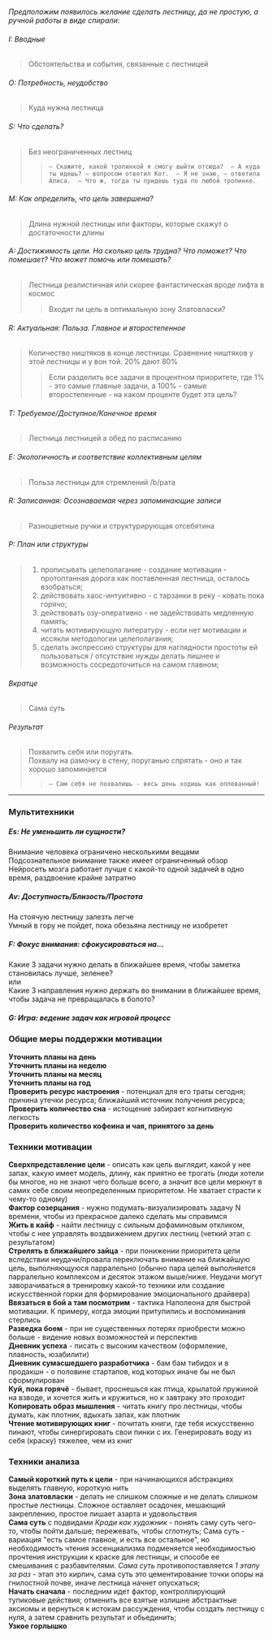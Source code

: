 *Предположим появилось желание сделать лестницу, да не простую, а ручной работы в виде спирали*:
###### I: Вводные
> Обстоятельства и события, связанные с лестницей
###### O: Потребность, неудобство
> Куда нужна лестница
###### S: Что сделать?
>Без неограниченных лестниц
> > `– Скажите, какой тропинкой я смогу выйти отсюда?  – А куда ты идешь? – вопросом ответил Кот.  – Я не знаю, – ответила Алиса.  – Что ж, тогда ты придешь туда по любой тропинке. `
###### M: Как определить, что цель завершена?
> Длина нужной лестницы или факторы, которые скажут о достаточности длины
###### A: Достижимость цели. На сколько цель трудна? Что поможет? Что помешает? Что может помочь или помешать?
> Лестница реалистичная или скорее фантастическая вроде лифта в космос
> > Входит ли цель в оптимальную зону Златовласки?
###### R:  Актуальная: Польза. Главное и второстепенное
> Количество ништяков в конце лестницы. Сравнение ништяков у этой лестницы и у вон той. 20% дают 80%
> > Если разделить все задачи в процентном приоритете, где 1% - это самые главные задачи, а 100% - самые второстепенные - на каком проценте будет эта цель?
###### T: Требуемое/Доступное/Конечное время
> Лестница лестницей а обед по расписанию
###### E:   Экологичность и соответствие коллективным целям
> Польза лестницы для стремлений /b/рата
###### R: Записанная: Осознаваемая через запоминающие записи
> Разноцветные ручки и структурирующая отсебятина
###### P: План или структуры
> 1) прописывать целеполагание - создание мотивации - протоптанная дорога как поставленная лестница, осталось взобраться; <br>
> 2) действовать хаос-интуитивно - с тарзанки в реку - ковать пока горячо; <br>
> 3) действовать озу-оперативно - не задействовать медленную память; <br>
> 4) читать мотивирующую литературу - если нет мотивации и иссякли методологии целеполагания; <br>
> 5) сделать экспрессию структуры для наглядности простоты ей пользоваться / отсутствие нужды делать лишнее и возможность сосредоточиться на самом главном; <br>
###### Вкратце
> Сама суть
###### Результат
> Похвалить себя или поругать. <br>
> Похвалу на рамочку в стену, поруганью спрятать - оно и так хорошо запоминается  <br>
> > `– Сам себя не похвалишь - весь день ходишь как оплеванный!`

---
### Мультитехники 

##### Es: Не уменьшить ли сущности?
Внимание человека ограничено несколькими вещами <br>
Подсознательное внимание также имеет ограниченный обзор <br>
Нейросеть мозга работает лучше с какой-то одной задачей в одно время, раздвоение крайне затратно
##### Av:   Доступность/Близость/Простота
На стоячую лестницу залезть легче <br>
Умный в гору не пойдет, пока обезьяна лестницу не изобретет
##### F: Фокус внимания: сфокусироваться на...
Какие 3 задачи нужно делать в ближайшее время, чтобы заметка становилась лучше, зеленее? <br>
или <br>
Какие 3 направления нужно держать во внимании в ближайшее время, чтобы задача не превращалась в болото?
##### G: Игра: ведение задач как игровой процесс

### Общие меры поддержки мотивации
**Уточнить планы на день** <br>
**Уточнить планы на неделю** <br>
**Уточнить планы на месяц** <br>
**Уточнить планы на год** <br>
**Проверить ресурс настроения** - потенциал для его траты сегодня; причина утечки ресурса; ближайший источник получения ресурса; <br>
**Проверить количество сна** - истощение забирает когнитивную легкость <br>
**Проверить количество кофеина и чая, принятого за день**

### Техники мотивации
**Сверхпредставление цели** - описать как цель выглядит, какой у нее запах, какую имеет модель, длину, как приятно ее трогать (люди хотели бы многое, но не знают чего больше всего, а значит все цели меркнут в самих себе своим неопределенным приоритетом. Не хватает страсти к чему-то одному) <br>
**Фактор созерцания** - нужно подумать-визуализировать задачу N времени, чтобы из прекрасное далеко сделать мы справимся <br>
**Жить в кайф** - найти лестницу с сильным дофаминовым откликом, чтобы с нее управлять воздвижением других лестниц (четкий этап с результатом) <br>
**Стрелять в ближайшего зайца** - при понижении приоритета цели вследствии неудачи/провала переключать внимание на ближайшую цель, выполняющуюся парралельно (обычно пара целей выполняется парралельно комплексом и десяток этажом выше/ниже. Неудачи могут заворачиваться в тренировку какой-то техники или создание искусственной горки для формирование эмоционального драйвера) <br>
**Ввязаться в бой а там посмотрим** - тактика Наполеона для быстрой мотивации. К примеру, когда эмоции притупились и воспоминания стерлись <br>
**Разведка боем** - при не существенных потерях приобрести можно больше - видение новых возможностей и перспектив <br>
**Дневник успеха** - писать с высоким качеством (оформление, плавность, юзабилити) <br>
**Дневник сумасшедшего разработчика** - бам бам тибидох и в продакшн - о половине стартапов, код которых иначе бы не был сформулирован <br>
**Куй, пока горячё** - бывает, проснешься как птица, крылатой пружиной на взводе, и хочется жить и кружиться, но к завтраку это проходит <br>
**Копировать образ мышления** - читать книгу про лестницы, чтобы думать, как плотник, вдыхать запах, как плотник <br>
**Чтение мотивирующих книг** - почитать книги, где тебя искусственно пинают, чтобы синергировать свои пинки с их. Генерировать воду из себя (краску) тяжелее, чем из книг <br>

### Техники анализа
**Самый короткий путь к цели** - при начинающихся абстракциях выделять главную, короткую нить <br>
**Зона златовласки** - делать не слишком сложные и не делать слишком простые лестницы. Сложное оставляет осадочек, мешающий закреплению, простое лишает азарта и удовольствия <br>
**Сама суть** с подвидами *Кради как художник* - понять саму суть чего-то, чтобы пойти дальше; пережевать, чтобы сглотнуть; Сама суть - вариация "есть самое главное, и есть все остальное", но необходимость чтения эссенциализма подменяется необходимостью прочтения инструкции к краске для лестницы, и способе ее смешивания с разбавителями. *Сама суть* противопоставляется *1 этапу за раз* - этап это кирпич, сама суть это цементирование точки опоры на гнилостной почве, иначе лестница начнет опускаться; <br>
**Начать сначала** - последним идет фактор, контроллирующий тупиковые действия; отменить все взятые излишне абстрактные аксиомы и вернуться к истокам рассуждения, чтобы создать лестницу с нуля, а затем сравнить результат и обьединить; <br>
**Узкое горлышко**